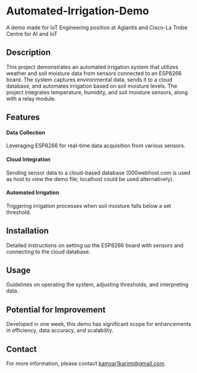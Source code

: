 # Automated-Irrigation-Demo
A demo made for IoT Engineering position at Aglantis and Cisco-La Trobe Centre for AI and IoT

## Description
This project demonstrates an automated irrigation system that utilizes weather and soil moisture data from sensors connected to an ESP8266 board. The system captures environmental data, sends it to a cloud database, and automates irrigation based on soil moisture levels. The project integrates temperature, humidity, and soil moisture sensors, along with a relay module.

## Features
#### Data Collection
Leveraging ESP8266 for real-time data acquisition from various sensors.
#### Cloud Integration
Sending sensor data to a cloud-based database (000webhost.com is used as host to view the demo file; localhost could be used alternatively).
#### Automated Irrigation 
Triggering irrigation processes when soil moisture falls below a set threshold.

## Installation
Detailed instructions on setting up the ESP8266 board with sensors and connecting to the cloud database.

## Usage
Guidelines on operating the system, adjusting thresholds, and interpreting data.

## Potential for Improvement
Developed in one week, this demo has significant scope for enhancements in efficiency, data accuracy, and scalability.

## Contact
For more information, please contact kamyar1karimi@gmail.com.
